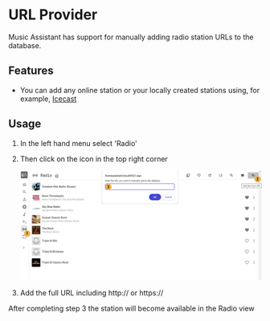 # URL Provider

Music Assistant has support for manually adding radio station URLs to the database.

## Features

- You can add any online station or your locally created stations using, for example, [Icecast](https://icecast.org/)

## Usage

1. In the left hand menu select 'Radio'
2. Then click on the icon in the top right corner

    ![screenshot](../assets/screenshots/url.png)

3. Add the full URL including http:// or https:// 

After completing step 3 the station will become available in the Radio view
